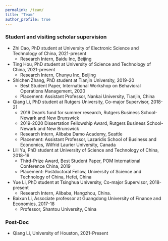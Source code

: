 ```yaml
---
permalink: /team/
title: "Team"
author_profile: true
---
```



### Student and visiting scholar supervision

* Zhi Cao, PhD student at University of Electronic Science and Technology of China, 2021-present 
   - Research Intern, Baidu Inc, Beijing 
* Ting Hou, PhD student at University of Science and Technology of China, 2021-present 
   - Research Intern, Chunyu Inc, Beijing 
* Shichen Zhang, PhD student at Tianjin University, 2019-20
  - Best Student Paper, International Workshop on Behavioral Operations Management, 2020
  - Placement: Assistant Professor, Nankai University, Tianjin, China
* Qiang Li, PhD student at Rutgers University, Co-major Supervisor, 2018-21  
  - 2019 Dean’s fund for summer research, Rutgers Business School-Newark and New Brunswick
  - 2019-2020 Dissertation Fellowship Award, Rutgers Business School-Newark and New Brunswick
  - Research Intern, Alibaba Damo Academy, Seattle 
  - Placement: Assistant Professor, Lazaridis School of Business and Economics, Wilfrid Laurier University, Canada
* Lili Yu, PhD student at University of Science and Technology of China, 2018-19 
  - Third-Prize Award, Best Student Paper, POM International Conference China, 2019
  - Placement: Postdoctoral Fellow, University of Science and Technology of China, Hefei, China
* Yue Li, PhD student at Tsinghua University, Co-major Supervisor, 2018-present
  - Research Intern, Alibaba, Hangzhou, China. 
* Baixun Li, Associate professor at Guangdong University of Finance and Economics, 2017-18
  - Professor, Shantou University, China

 ### Post-Doc

* Qiang Li, University of Houston, 2021-Present   
 
